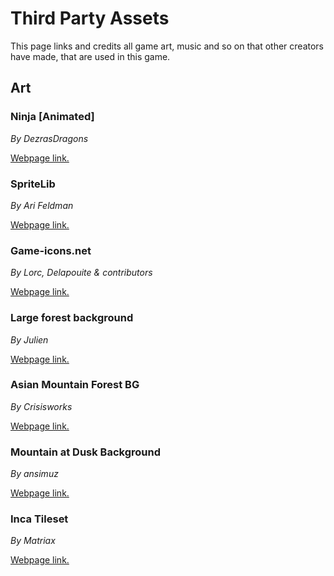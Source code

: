 # Third Party Assets
This page links and credits all game art, music and so on that other creators have made, that are used in this game.
## Art
### Ninja [Animated]
*By DezrasDragons*

[Webpage link.](https://opengameart.org/content/ninja-animated)
### SpriteLib
*By Ari Feldman*

[Webpage link.](https://www.widgetworx.com/spritelib/)
### Game-icons.net
*By Lorc, Delapouite & contributors*

[Webpage link.](http://game-icons.net/)
### Large forest background
*By Julien*

[Webpage link.](https://opengameart.org/content/large-forest-background)
### Asian Mountain Forest BG
*By Crisisworks*

[Webpage link.](https://opengameart.org/content/asian-mountain-forest-bg)
### Mountain at Dusk Background
*By ansimuz*

[Webpage link.](https://opengameart.org/content/mountain-at-dusk-background)
### Inca Tileset
*By Matriax*

[Webpage link.](https://opengameart.org/content/inca-tileset)
